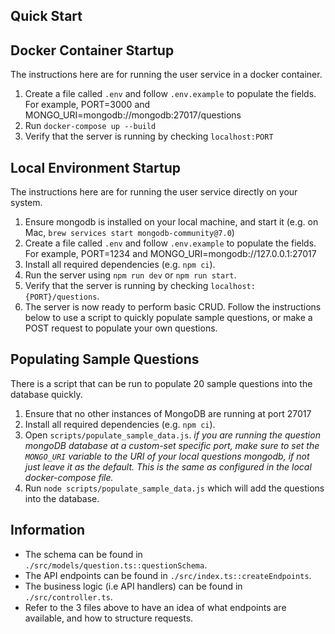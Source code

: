 ## Quick Start

## Docker Container Startup
The instructions here are for running the user service in a docker container.

1. Create a file called `.env` and follow `.env.example` to populate the fields. For example, PORT=3000 and MONGO_URI=mongodb://mongodb:27017/questions
2. Run `docker-compose up --build`
3. Verify that the server is running by checking `localhost:PORT`

## Local Environment Startup
The instructions here are for running the user service directly on your system.
1. Ensure mongodb is installed on your local machine, and start it (e.g. on Mac, `brew services start mongodb-community@7.0`)
2. Create a file called `.env` and follow `.env.example` to populate the fields. For example, PORT=1234 and MONGO_URI=mongodb://127.0.0.1:27017
3. Install all required dependencies (e.g. `npm ci`).
4. Run the server using `npm run dev` or `npm run start`.
5. Verify that the server is running by checking `localhost:{PORT}/questions`.
6. The server is now ready to perform basic CRUD. Follow the instructions below to use a script to quickly populate sample questions, or make a POST request to populate your own questions.


## Populating Sample Questions

There is a script that can be run to populate 20 sample questions into the database quickly.
1. Ensure that no other instances of MongoDB are running at port 27017  
2. Install all required dependencies (e.g. `npm ci`).
3. Open `scripts/populate_sample_data.js`.
   _if you are running the question mongoDB database at a custom-set specific port, make sure to set the `MONGO_URI` variable to the URI of your local questions mongodb, if not just leave it as the default. This is the same as configured in the local docker-compose file._
4. Run `node scripts/populate_sample_data.js` which will add the questions into the database.

## Information

- The schema can be found in `./src/models/question.ts::questionSchema`.
- The API endpoints can be found in `./src/index.ts::createEndpoints`.
- The business logic (i.e API handlers) can be found in `./src/controller.ts`.
- Refer to the 3 files above to have an idea of what endpoints are available, and how to structure requests.
